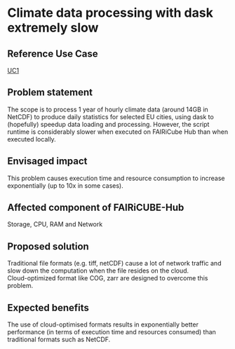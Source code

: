 # Climate data processing with dask extremely slow

## Reference Use Case 
[UC1](https://github.com/FAIRiCUBE/uc1-urban-climate/tree/master)

## Problem statement 
The scope is to process 1 year of hourly climate data (around 14GB in NetCDF) to produce daily statistics for selected EU cities, using dask to (hopefully) speedup data loading and processing. However, the script runtime is considerably slower when executed on FAIRiCube Hub than when executed locally. 

##  Envisaged impact
This problem causes execution time and resource consumption to increase exponentially (up to 10x in some cases).

## Affected component of FAIRiCUBE-Hub
Storage, CPU, RAM and Network

## Proposed solution
Traditional file formats (e.g. tiff, netCDF) cause a lot of network traffic and slow down the computation when the file resides on the cloud. <br> Cloud-optimized format like COG, zarr are designed to overcome this problem.

## Expected benefits
The use of cloud-optimised formats results in exponentially better performance (in terms of execution time and resources consumed) than traditional formats such as NetCDF.
